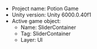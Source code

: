 <!-- UNITY CODE ASSIST INSTRUCTIONS START -->
- Project name: Potion Game
- Unity version: Unity 6000.0.40f1
- Active game object:
  - Name: SliderContainer
  - Tag: SliderContainer
  - Layer: UI
<!-- UNITY CODE ASSIST INSTRUCTIONS END -->